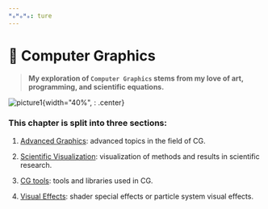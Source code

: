 ```yaml
---
ᴴₒᴴₒᴴₒ: ture
---
```


# **🐇 Computer Graphics**

>**My exploration of `Computer Graphics` stems from my love of art, programming, and scientific equations.**

![picture1](Water_Flowing.gif){width="40%", : .center}

### **This chapter is split into three sections:**

1. [Advanced Graphics](Advanced_Graphics/README.md): advanced topics in the field of CG.

2. [Scientific Visualization](./Scientific_Visualization/README.md): visualization of methods and results in scientific research.

3. [CG tools](Tools/README.md): tools and libraries used in CG.

4. [Visual Effects](Visual_Effects/README.md): shader special effects or particle system visual effects.
   
